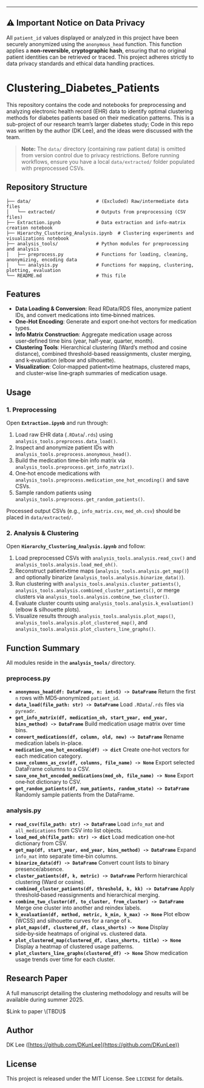 ----------------------------------------------------------
⚠️ **Important Notice on Data Privacy**
----------------------------------------------------------
All `patient_id` values displayed or analyzed in this project have been securely anonymized using the `anonymous_head` function. This function applies a **non-reversible, cryptographic hash**, ensuring that no original patient identities can be retrieved or traced. This project adheres strictly to data privacy standards and ethical data handling practices.

# Clustering_Diabetes_Patients

This repository contains the code and notebooks for preprocessing and analyzing electronic health record (EHR) data to identify optimal clustering methods for diabetes patients based on their medication patterns. This is a sub-project of our research team’s larger diabetes study; Code in this repo was written by the author (DK Lee), and the ideas were discussed with the team.

> **Note:** The `data/` directory (containing raw patient data) is omitted from version control due to privacy restrictions. Before running workflows, ensure you have a local `data/extracted/` folder populated with preprocessed CSVs.

## Repository Structure

```text
├── data/                        # (Excluded) Raw/intermediate data files
│   └── extracted/               # Outputs from preprocessing (CSV files)
├── Extraction.ipynb             # Data extraction and info-matrix creation notebook
├── Hierarchy_Clustering_Analysis.ipynb  # Clustering experiments and visualizations notebook
├── analysis_tools/              # Python modules for preprocessing and analysis
│   ├── preprocess.py            # Functions for loading, cleaning, anonymizing, encoding data
│   └── analysis.py              # Functions for mapping, clustering, plotting, evaluation
└── README.md                    # This file
```

## Features

* **Data Loading & Conversion**: Read RData/RDS files, anonymize patient IDs, and convert medications into time‑binned matrices.
* **One‑Hot Encoding**: Generate and export one‑hot vectors for medication types.
* **Info Matrix Construction**: Aggregate medication usage across user‑defined time bins (year, half‑year, quarter, month).
* **Clustering Tools**: Hierarchical clustering (Ward’s method and cosine distance), combined threshold-based reassignments, cluster merging, and k‑evaluation (elbow and silhouette).
* **Visualization**: Color‑mapped patient×time heatmaps, clustered maps, and cluster-wise line‑graph summaries of medication usage.

## Usage

### 1. Preprocessing

Open **`Extraction.ipynb`** and run through:

1. Load raw EHR data (`.RData`/`.rds`) using `analysis_tools.preprocess.data_load()`.
2. Inspect and anonymize patient IDs with `analysis_tools.preprocess.anonymous_head()`.
3. Build the medication time‑bin info matrix via `analysis_tools.preprocess.get_info_matrix()`.
4. One‑hot encode medications with `analysis_tools.preprocess.medication_one_hot_encoding()` and save CSVs.
5. Sample random patients using `analysis_tools.preprocess.get_random_patients()`.

Processed output CSVs (e.g., `info_matrix.csv`, `med_oh.csv`) should be placed in `data/extracted/`.

### 2. Analysis & Clustering

Open **`Hierarchy_Clustering_Analysis.ipynb`** and follow:

1. Load preprocessed CSVs with `analysis_tools.analysis.read_csv()` and `analysis_tools.analysis.load_med_oh()`.
2. Reconstruct patient×time maps (`analysis_tools.analysis.get_map()`) and optionally binarize (`analysis_tools.analysis.binarize_data()`).
3. Run clustering with `analysis_tools.analysis.cluster_patients()`, `analysis_tools.analysis.combined_cluster_patients()`, or merge clusters via `analysis_tools.analysis.combine_two_cluster()`.
4. Evaluate cluster counts using `analysis_tools.analysis.k_evaluation()` (elbow & silhouette plots).
5. Visualize results through `analysis_tools.analysis.plot_maps()`, `analysis_tools.analysis.plot_clustered_map()`, and `analysis_tools.analysis.plot_clusters_line_graphs()`.

## Function Summary

All modules reside in the **`analysis_tools/`** directory.

### preprocess.py

* **`anonymous_head(df: DataFrame, n: int=5) -> DataFrame`**
  Return the first `n` rows with MD5‑anonymized `patient_id`.
* **`data_load(file_path: str) -> DataFrame`**
  Load `.RData`/`.rds` files via `pyreadr`.
* **`get_info_matrix(df, medication_oh, start_year, end_year, bins_method) -> DataFrame`**
  Build medication usage matrix over time bins.
* **`convert_medications(df, column, old, new) -> DataFrame`**
  Rename medication labels in-place.
* **`medication_one_hot_encoding(df) -> dict`**
  Create one‑hot vectors for each medication category.
* **`save_columns_as_csv(df, columns, file_name) -> None`**
  Export selected DataFrame columns to a CSV.
* **`save_one_hot_encoded_medications(med_oh, file_name) -> None`**
  Export one‑hot dictionary to CSV.
* **`get_random_patients(df, num_patients, random_state) -> DataFrame`**
  Randomly sample patients from the DataFrame.

### analysis.py

* **`read_csv(file_path: str) -> DataFrame`**
  Load `info_mat` and `all_medications` from CSV into list objects.
* **`load_med_oh(file_path: str) -> dict`**
  Load medication one‑hot dictionary from CSV.
* **`get_map(df, start_year, end_year, bins_method) -> DataFrame`**
  Expand `info_mat` into separate time‑bin columns.
* **`binarize_data(df) -> DataFrame`**
  Convert count lists to binary presence/absence.
* **`cluster_patients(df, k, metric) -> DataFrame`**
  Perform hierarchical clustering (Ward or cosine).
* **`combined_cluster_patients(df, threshold, k, kk) -> DataFrame`**
  Apply threshold‑based reassignments and hierarchical merging.
* **`combine_two_cluster(df, to_cluster, from_cluster) -> DataFrame`**
  Merge one cluster into another and reindex labels.
* **`k_evaluation(df, method, metric, k_min, k_max) -> None`**
  Plot elbow (WCSS) and silhouette curves for a range of `k`.
* **`plot_maps(df, clustered_df, class_shorts) -> None`**
  Display side‑by‑side heatmaps of original vs. clustered data.
* **`plot_clustered_map(clustered_df, class_shorts, title) -> None`**
  Display a heatmap of clustered usage patterns.
* **`plot_clusters_line_graphs(clustered_df) -> None`**
  Show medication usage trends over time for each cluster.

## Research Paper

A full manuscript detailing the clustering methodology and results will be available during summer 2025.

$Link to paper \(TBD\)$

## Author

DK Lee ([https://github.com/DKunLee](https://github.com/DKunLee))

## License

This project is released under the MIT License. See `LICENSE` for details.
